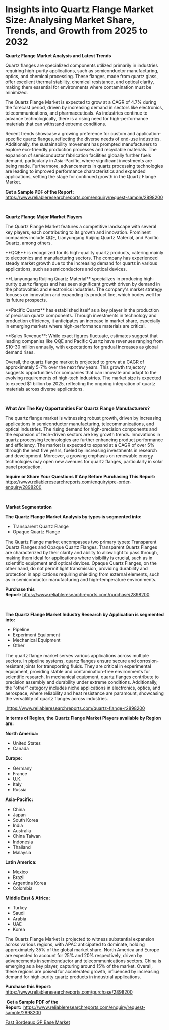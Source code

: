 <p><h1>Insights into Quartz Flange Market Size: Analysing Market Share, Trends, and Growth from 2025 to 2032</h1></p><p><strong>Quartz Flange Market Analysis and Latest Trends</strong></p>
<p><p>Quartz flanges are specialized components utilized primarily in industries requiring high-purity applications, such as semiconductor manufacturing, optics, and chemical processing. These flanges, made from quartz glass, offer excellent thermal stability, chemical resistance, and optical clarity, making them essential for environments where contamination must be minimized.</p><p>The Quartz Flange Market is expected to grow at a CAGR of 4.7% during the forecast period, driven by increasing demand in sectors like electronics, telecommunications, and pharmaceuticals. As industries continue to advance technologically, there is a rising need for high-performance materials that can withstand extreme conditions. </p><p>Recent trends showcase a growing preference for custom and application-specific quartz flanges, reflecting the diverse needs of end-use industries. Additionally, the sustainability movement has prompted manufacturers to explore eco-friendly production processes and recyclable materials. The expansion of semiconductor fabrication facilities globally further fuels demand, particularly in Asia-Pacific, where significant investments are being made. Furthermore, advancements in quartz processing technologies are leading to improved performance characteristics and expanded applications, setting the stage for continued growth in the Quartz Flange Market.</p></p>
<p><strong>Get a Sample PDF of the Report:&nbsp;</strong> <a href="https://www.reliableresearchreports.com/enquiry/request-sample/2898200?utm_campaign=3287&utm_medium=2&utm_source=Github&utm_content=ia&utm_term=15032025&utm_id=quartz-flange">https://www.reliableresearchreports.com/enquiry/request-sample/2898200</a></p>
<p>&nbsp;</p>
<p><strong>Quartz Flange Major Market Players</strong></p>
<p><p>The Quartz Flange Market features a competitive landscape with several key players, each contributing to its growth and innovation. Prominent companies include QQE, Lianyungang Ruijing Quartz Material, and Pacific Quartz, among others.</p><p>**QQE** is recognized for its high-quality quartz products, catering mainly to electronics and manufacturing sectors. The company has experienced steady market growth due to the increasing demand for quartz in various applications, such as semiconductors and optical devices.</p><p>**Lianyungang Ruijing Quartz Material** specializes in producing high-purity quartz flanges and has seen significant growth driven by demand in the photovoltaic and electronics industries. The company's market strategy focuses on innovation and expanding its product line, which bodes well for its future prospects.</p><p>**Pacific Quartz** has established itself as a key player in the production of precision quartz components. Through investments in technology and production efficiency, it anticipates an increase in market share, especially in emerging markets where high-performance materials are critical.</p><p>**Sales Revenue**: While exact figures fluctuate, estimates suggest that leading companies like QQE and Pacific Quartz have revenues ranging from $10-30 million annually, with expectations for gradual increases as global demand rises.</p><p>Overall, the quartz flange market is projected to grow at a CAGR of approximately 5-7% over the next few years. This growth trajectory suggests opportunities for companies that can innovate and adapt to the evolving requirements of high-tech industries. The market size is expected to exceed $1 billion by 2025, reflecting the ongoing integration of quartz materials across diverse applications.</p></p>
<p>&nbsp;</p>
<p><strong>What Are The Key Opportunities For Quartz Flange Manufacturers?</strong></p>
<p><p>The quartz flange market is witnessing robust growth, driven by increasing applications in semiconductor manufacturing, telecommunications, and optical industries. The rising demand for high-precision components and the expansion of tech-driven sectors are key growth trends. Innovations in quartz processing technologies are further enhancing product performance and efficiency. The market is expected to expand at a CAGR of over 5% through the next five years, fueled by increasing investments in research and development. Moreover, a growing emphasis on renewable energy technologies may open new avenues for quartz flanges, particularly in solar panel production.</p></p>
<p><strong>Inquire or Share Your Questions If Any Before Purchasing This Report:</strong> <a href="https://www.reliableresearchreports.com/enquiry/pre-order-enquiry/2898200?utm_campaign=3287&utm_medium=2&utm_source=Github&utm_content=ia&utm_term=15032025&utm_id=quartz-flange">https://www.reliableresearchreports.com/enquiry/pre-order-enquiry/2898200</a></p>
<p>&nbsp;</p>
<p><strong>Market Segmentation</strong></p>
<p><strong>The Quartz Flange Market Analysis by types is segmented into:</strong></p>
<p><ul><li>Transparent Quartz Flange</li><li>Opaque Quartz Flange</li></ul></p>
<p><p>The Quartz Flange market encompasses two primary types: Transparent Quartz Flanges and Opaque Quartz Flanges. Transparent Quartz Flanges are characterized by their clarity and ability to allow light to pass through, making them ideal for applications where visibility is crucial, such as in scientific equipment and optical devices. Opaque Quartz Flanges, on the other hand, do not permit light transmission, providing durability and protection in applications requiring shielding from external elements, such as in semiconductor manufacturing and high-temperature environments.</p></p>
<p><strong>Purchase this Report:&nbsp;</strong><a href="https://www.reliableresearchreports.com/purchase/2898200?utm_campaign=3287&utm_medium=2&utm_source=Github&utm_content=ia&utm_term=15032025&utm_id=quartz-flange">https://www.reliableresearchreports.com/purchase/2898200</a></p>
<p>&nbsp;</p>
<p><strong>The Quartz Flange Market Industry Research by Application is segmented into:</strong></p>
<p><ul><li>Pipeline</li><li>Experiment Equipment</li><li>Mechanical Equipment</li><li>Other</li></ul></p>
<p><p>The quartz flange market serves various applications across multiple sectors. In pipeline systems, quartz flanges ensure secure and corrosion-resistant joints for transporting fluids. They are critical in experimental equipment, providing stable and contamination-free environments for scientific research. In mechanical equipment, quartz flanges contribute to precision assembly and durability under extreme conditions. Additionally, the "other" category includes niche applications in electronics, optics, and aerospace, where reliability and heat resistance are paramount, showcasing the versatility of quartz flanges across industries.</p></p>
<p><a href="https://www.reliableresearchreports.com/quartz-flange-r2898200?utm_campaign=3287&utm_medium=2&utm_source=Github&utm_content=ia&utm_term=15032025&utm_id=quartz-flange">&nbsp;https://www.reliableresearchreports.com/quartz-flange-r2898200</a></p>
<p><strong>In terms of Region, the Quartz Flange Market Players available by Region are:</strong></p>
<p>
    <p> <strong> North America: </strong>
        <ul>
            <li>United States</li>
            <li>Canada</li>
        </ul>
        </p> 
    <p> <strong> Europe: </strong>
        <ul>
            <li>Germany</li>
            <li>France</li>
            <li>U.K.</li>
            <li>Italy</li>
            <li>Russia</li>
        </ul>
        </p> 
    <p> <strong> Asia-Pacific: </strong>
        <ul>
            <li>China</li>
            <li>Japan</li>
            <li>South Korea</li>
            <li>India</li>
            <li>Australia</li>
            <li>China Taiwan</li>
            <li>Indonesia</li>
            <li>Thailand</li>
            <li>Malaysia</li>
        </ul>
        </p> 
    <p> <strong> Latin America: </strong>
        <ul>
            <li>Mexico</li>
            <li>Brazil</li>
            <li>Argentina Korea</li>
            <li>Colombia</li>
        </ul>
        </p> 
    <p> <strong> Middle East & Africa: </strong>
        <ul>
            <li>Turkey</li>
            <li>Saudi</li>
            <li>Arabia</li>
            <li>UAE</li>
            <li>Korea</li>
        </ul>
    </p>
    </p>
<p><p>The Quartz Flange Market is projected to witness substantial expansion across various regions, with APAC anticipated to dominate, holding approximately 35% of the global market share. North America and Europe are expected to account for 25% and 20% respectively, driven by advancements in semiconductor and telecommunications sectors. China is emerging as a key player, capturing around 15% of the market. Overall, these regions are poised for accelerated growth, influenced by increasing demand for high-purity quartz products in industrial applications.</p></p>
<p><strong>Purchase this Report: </strong><a href="https://www.reliableresearchreports.com/purchase/2898200?utm_campaign=3287&utm_medium=2&utm_source=Github&utm_content=ia&utm_term=15032025&utm_id=quartz-flange">https://www.reliableresearchreports.com/purchase/2898200</a></p>
<p>&nbsp;<strong>Get a Sample PDF of the Report:&nbsp;&nbsp;</strong><a href="https://www.reliableresearchreports.com/enquiry/request-sample/2898200?utm_campaign=3287&utm_medium=2&utm_source=Github&utm_content=ia&utm_term=15032025&utm_id=quartz-flange">https://www.reliableresearchreports.com/enquiry/request-sample/2898200</a></p>
<p><strong></strong></p>
<p><p><a href="https://github.com/kaddahblejc/Market-Research-Report-List-1/blob/main/fast-bordeaux-gp-base-market.md?utm_campaign=3287&utm_medium=2&utm_source=Github&utm_content=ia&utm_term=15032025&utm_id=quartz-flange">Fast Bordeaux GP Base Market</a></p></p>